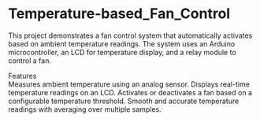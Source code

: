 # Temperature-based_Fan_Control
This project demonstrates a fan control system that automatically activates based on ambient temperature readings. The system uses an Arduino microcontroller, an LCD for temperature display, and a relay module to control a fan.

Features
<br>
Measures ambient temperature using an analog sensor.
Displays real-time temperature readings on an LCD.
Activates or deactivates a fan based on a configurable temperature threshold.
Smooth and accurate temperature readings with averaging over multiple samples.
